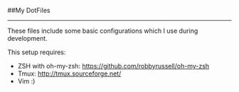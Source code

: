 ##My DotFiles
_________

These files include some basic configurations which I use during development.

This setup requires:
  - ZSH with oh-my-zsh: https://github.com/robbyrussell/oh-my-zsh
  - Tmux: http://tmux.sourceforge.net/
  - Vim :)
